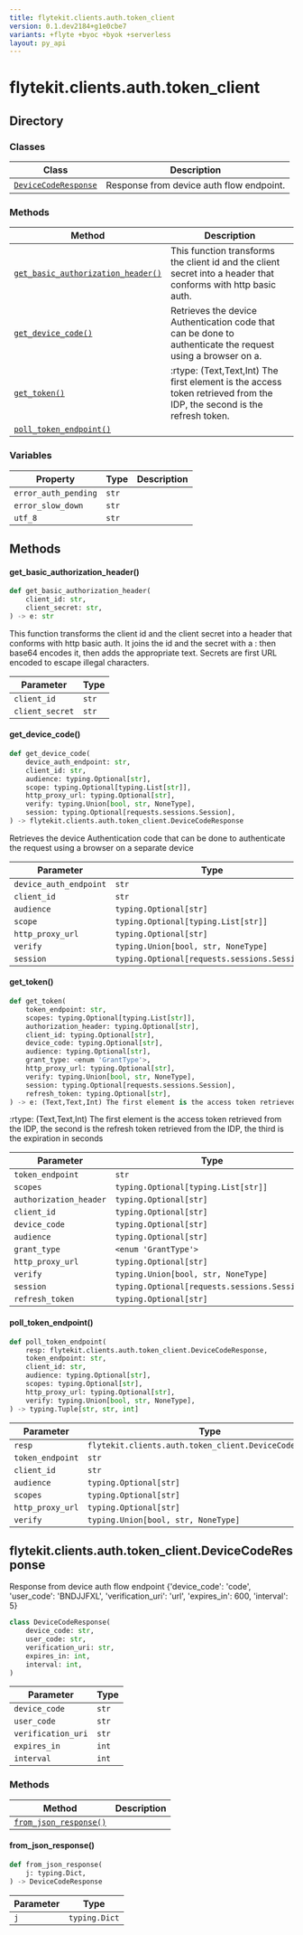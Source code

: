 ```yaml
---
title: flytekit.clients.auth.token_client
version: 0.1.dev2184+g1e0cbe7
variants: +flyte +byoc +byok +serverless
layout: py_api
---
```


# flytekit.clients.auth.token_client

## Directory

### Classes

| Class | Description |
|-|-|
| [`DeviceCodeResponse`](.././flytekit.clients.auth.token_client#flytekitclientsauthtoken_clientdevicecoderesponse) | Response from device auth flow endpoint. |

### Methods

| Method | Description |
|-|-|
| [`get_basic_authorization_header()`](#get_basic_authorization_header) | This function transforms the client id and the client secret into a header that conforms with http basic auth. |
| [`get_device_code()`](#get_device_code) | Retrieves the device Authentication code that can be done to authenticate the request using a browser on a. |
| [`get_token()`](#get_token) | :rtype: (Text,Text,Int) The first element is the access token retrieved from the IDP, the second is the refresh token. |
| [`poll_token_endpoint()`](#poll_token_endpoint) |  |


### Variables

| Property | Type | Description |
|-|-|-|
| `error_auth_pending` | `str` |  |
| `error_slow_down` | `str` |  |
| `utf_8` | `str` |  |

## Methods

#### get_basic_authorization_header()

```python
def get_basic_authorization_header(
    client_id: str,
    client_secret: str,
) -> e: str
```
This function transforms the client id and the client secret into a header that conforms with http basic auth.
It joins the id and the secret with a : then base64 encodes it, then adds the appropriate text. Secrets are
first URL encoded to escape illegal characters.



| Parameter | Type |
|-|-|
| `client_id` | `str` |
| `client_secret` | `str` |

#### get_device_code()

```python
def get_device_code(
    device_auth_endpoint: str,
    client_id: str,
    audience: typing.Optional[str],
    scope: typing.Optional[typing.List[str]],
    http_proxy_url: typing.Optional[str],
    verify: typing.Union[bool, str, NoneType],
    session: typing.Optional[requests.sessions.Session],
) -> flytekit.clients.auth.token_client.DeviceCodeResponse
```
Retrieves the device Authentication code that can be done to authenticate the request using a browser on a
separate device


| Parameter | Type |
|-|-|
| `device_auth_endpoint` | `str` |
| `client_id` | `str` |
| `audience` | `typing.Optional[str]` |
| `scope` | `typing.Optional[typing.List[str]]` |
| `http_proxy_url` | `typing.Optional[str]` |
| `verify` | `typing.Union[bool, str, NoneType]` |
| `session` | `typing.Optional[requests.sessions.Session]` |

#### get_token()

```python
def get_token(
    token_endpoint: str,
    scopes: typing.Optional[typing.List[str]],
    authorization_header: typing.Optional[str],
    client_id: typing.Optional[str],
    device_code: typing.Optional[str],
    audience: typing.Optional[str],
    grant_type: <enum 'GrantType'>,
    http_proxy_url: typing.Optional[str],
    verify: typing.Union[bool, str, NoneType],
    session: typing.Optional[requests.sessions.Session],
    refresh_token: typing.Optional[str],
) -> e: (Text,Text,Int) The first element is the access token retrieved from the IDP, the second is the refresh token
```
:rtype: (Text,Text,Int) The first element is the access token retrieved from the IDP, the second is the refresh token
retrieved from the IDP, the third is the expiration in seconds


| Parameter | Type |
|-|-|
| `token_endpoint` | `str` |
| `scopes` | `typing.Optional[typing.List[str]]` |
| `authorization_header` | `typing.Optional[str]` |
| `client_id` | `typing.Optional[str]` |
| `device_code` | `typing.Optional[str]` |
| `audience` | `typing.Optional[str]` |
| `grant_type` | `<enum 'GrantType'>` |
| `http_proxy_url` | `typing.Optional[str]` |
| `verify` | `typing.Union[bool, str, NoneType]` |
| `session` | `typing.Optional[requests.sessions.Session]` |
| `refresh_token` | `typing.Optional[str]` |

#### poll_token_endpoint()

```python
def poll_token_endpoint(
    resp: flytekit.clients.auth.token_client.DeviceCodeResponse,
    token_endpoint: str,
    client_id: str,
    audience: typing.Optional[str],
    scopes: typing.Optional[str],
    http_proxy_url: typing.Optional[str],
    verify: typing.Union[bool, str, NoneType],
) -> typing.Tuple[str, str, int]
```
| Parameter | Type |
|-|-|
| `resp` | `flytekit.clients.auth.token_client.DeviceCodeResponse` |
| `token_endpoint` | `str` |
| `client_id` | `str` |
| `audience` | `typing.Optional[str]` |
| `scopes` | `typing.Optional[str]` |
| `http_proxy_url` | `typing.Optional[str]` |
| `verify` | `typing.Union[bool, str, NoneType]` |

## flytekit.clients.auth.token_client.DeviceCodeResponse

Response from device auth flow endpoint
{'device_code': 'code',
     'user_code': 'BNDJJFXL',
     'verification_uri': 'url',
     'expires_in': 600,
     'interval': 5}


```python
class DeviceCodeResponse(
    device_code: str,
    user_code: str,
    verification_uri: str,
    expires_in: int,
    interval: int,
)
```
| Parameter | Type |
|-|-|
| `device_code` | `str` |
| `user_code` | `str` |
| `verification_uri` | `str` |
| `expires_in` | `int` |
| `interval` | `int` |

### Methods

| Method | Description |
|-|-|
| [`from_json_response()`](#from_json_response) |  |


#### from_json_response()

```python
def from_json_response(
    j: typing.Dict,
) -> DeviceCodeResponse
```
| Parameter | Type |
|-|-|
| `j` | `typing.Dict` |


